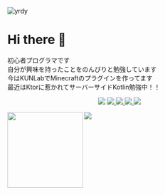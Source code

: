 ![yrdy](https://user-images.githubusercontent.com/83911430/125151713-02456600-e183-11eb-8ec6-372387428271.png)
# Hi there 👋
初心者プログラマです  
自分が興味を持ったことをのんびりと勉強しています  
今はKUNLabでMinecraftのプラグインを作ってます  
最近はKtorに惹かれてサーバーサイドKotlin勉強中！！

<p align="center">
  <a href="https://github.com/TeamKun">
    <img src="https://img.shields.io/static/v1?label=&message=KUNLab&color=24292E&style=flat-square&logo=github&logoColor=white"></a>
  <a href="https://zenn.dev/yps"> 
    <img src="https://img.shields.io/static/v1?label=&message=%E3%82%8F%E3%81%84%E3%81%B7%E3%81%99&color=3EA8FF&style=flat-square&logo=zenn&logoColor=white">
  </a> 
  <a href="https://www.instagram.com/stcyps/"> 
    <img src="https://img.shields.io/static/v1?label=&message=stcyps&color=FF69B4&style=flat-square&logo=instagram&logoColor=white">
  </a> 
  <a href="https://www.youtube.com/channel/UC1VHyFUIfQtbQsjj-_SDHcQ"> 
    <img src="https://img.shields.io/static/v1?label=&message=%E3%82%8F%E3%81%84%E3%81%B7%E3%81%99&color=E05D44&style=flat-square&logo=youtube&logoColor=white">
  </a> 
  <a href="https://discord.com/app"><img src="https://img.shields.io/static/v1?label=&message=%E3%82%8F%E3%81%84%E3%81%B7%E3%81%99%231040&color=6F85D3&style=flat-square&logo=discord&logoColor=white"></a>
</p>  

<div>
  <img height="170" align="left" src="https://github-readme-stats.vercel.app/api?username=stcYps&show_icons=true&count_private=true&include_all_commits=true" />
  <img src="https://github-readme-stats.vercel.app/api/top-langs/?username=stcYps&layout=compact" />
</div>
